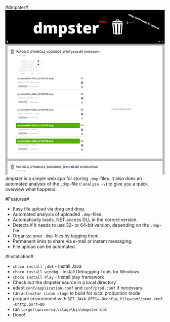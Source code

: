 #dmpster#
![dmpster screenshot](dmpster.png)
_dmpster_ is a simple web app for storing `.dmp`-files.
It also does an automated analysis of the `.dmp`-file (`!analyze -v`) to give you a quick overview what happend.

#Features#
* Easy file upload via drag and drop.
* Automated analysis of uploaded `.dmp`-files.
* Automatically loads .NET access DLL in the correct version.
* Detects if it needs to use 32- or 64-bit version, depending on the `.dmp`-file.
* Organize your `.dmp`-files by tagging them.
* Permanent links to share via e-mail or instant messaging.
* File upload can be automated.

#Installation#
* `choco install jdk8` - Install Java
* `choco install windbg` - Install Debugging Tools for Windows
* `choco install Play` - Install play framework
* Check out the dmpster source in a local directory
* adapt `conf/application.conf` and `conf/prod.conf` if necessary.
* run `activator clean stage` to build for local production mode
* prepare environment with `SET JAVA_OPTS=-Dconfig.file=conf/prod.conf -Dhttp.port=80`
* run `target\universal\stage\bin\dmpster.bat`
* Done!
